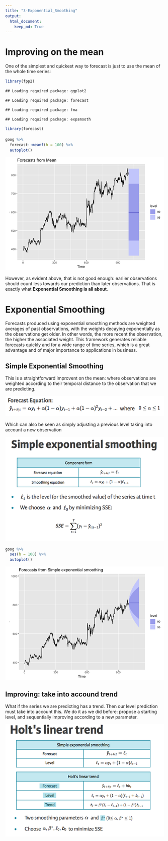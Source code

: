 ```yaml
---
title: "3-Exponential_Smoothing"
output: 
  html_document:
    keep_md: True
---
```


# Improving on the mean

One of the simplest and quickest way to forecast is just to use the mean of the whole time series:


```r
library(fpp2)
```

```
## Loading required package: ggplot2
```

```
## Loading required package: forecast
```

```
## Loading required package: fma
```

```
## Loading required package: expsmooth
```

```r
library(forecast)

goog %>% 
  forecast::meanf(h = 100) %>% 
  autoplot()
```

![](3-Exponential_Smoothign_files/figure-html/unnamed-chunk-1-1.png)<!-- -->

However, as evident above, that is not good enough: earlier observations should count less towards our prediction than later observations. That is exactly what **Exponential Smoothing is all about**.

# Exponential Smoothing

Forecasts produced using exponential smoothing methods are weighted averages of past observations, with the weights decaying exponentially as the observations get older. In other words, the more recent the observation, the higher the associated weight. This framework generates reliable forecasts quickly and for a wide range of time series, which is a great advantage and of major importance to applications in business.

## Simple Exponential Smoothing

This is a straightforward improvent on the mean: where observations are weighted according to their temporal distance to the observation that we are predicting.

![](images/ses.png)

Which can also be seen as simply adjusting a previous level taking into account a new observation

![](images/ses2.png)



```r
goog %>% 
  ses(h = 100) %>% 
  autoplot()
```

![](3-Exponential_Smoothign_files/figure-html/unnamed-chunk-2-1.png)<!-- -->

## Improving: take into accound trend

What if the series we are predicting has a trend. Then our level prediction must take into account this. We do it as we did before: propose a starting level, and sequentially improving according to a new parameter.

![](images/es_trend.png)

